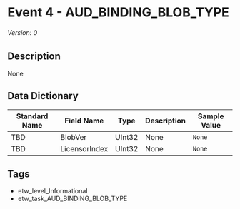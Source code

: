 # Event 4 - AUD_BINDING_BLOB_TYPE
###### Version: 0

## Description
None

## Data Dictionary
|Standard Name|Field Name|Type|Description|Sample Value|
|---|---|---|---|---|
|TBD|BlobVer|UInt32|None|`None`|
|TBD|LicensorIndex|UInt32|None|`None`|

## Tags
* etw_level_Informational
* etw_task_AUD_BINDING_BLOB_TYPE
